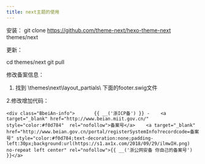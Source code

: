 ```yaml
---
title: next主题的使用
---
```


安装：
git clone https://github.com/theme-next/hexo-theme-next themes/next



更新：

cd themes/next
git pull



修改备案信息：

1. 找到 \themes\next\layout\_partials\ 下面的footer.swig文件

2.修改增加代码：

```
<div class="BbeiAn-info">   	{{ __('浙ICP备') }} -    <a target="_blank" href="http://www.beian.miit.gov.cn/" style="color:#f0d784"  rel="nofollow">备案号</a>	<a target="_blank" href="http://www.beian.gov.cn/portal/registerSystemInfo?recordcode=备案号" style="color:#f0d784;text-decoration:none;padding-left:30px;background:url(https://s1.ax1x.com/2018/09/29/ilmwIH.png) no-repeat left center" rel="nofollow">{{ __('浙公网安备 你自己的备案号') }}</a>
```

